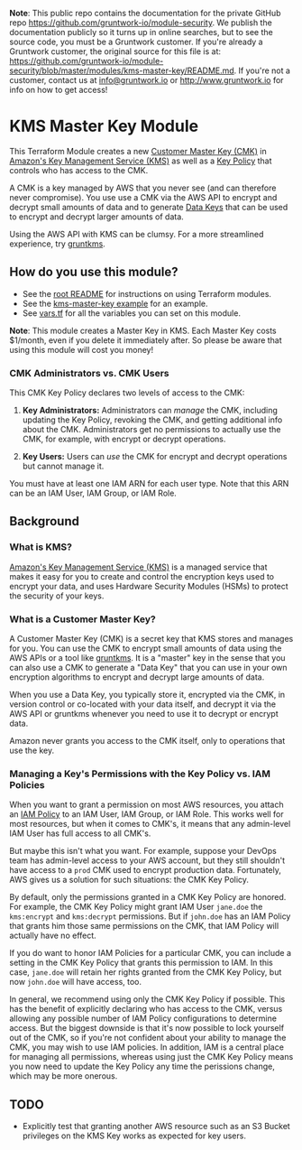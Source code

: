 **Note**: This public repo contains the documentation for the private GitHub repo <https://github.com/gruntwork-io/module-security>.
We publish the documentation publicly so it turns up in online searches, but to see the source code, you must be a Gruntwork customer.
If you're already a Gruntwork customer, the original source for this file is at: <https://github.com/gruntwork-io/module-security/blob/master/modules/kms-master-key/README.md>.
If you're not a customer, contact us at <info@gruntwork.io> or <http://www.gruntwork.io> for info on how to get access!

# KMS Master Key Module

This Terraform Module creates a new [Customer Master
Key (CMK)](http://docs.aws.amazon.com/kms/latest/developerguide/concepts.html#master_keys) in [Amazon's Key Management
Service (KMS)](https://aws.amazon.com/kms/) as well as a [Key
Policy](http://docs.aws.amazon.com/kms/latest/developerguide/concepts.html#key_permissions) that controls who has
access to the CMK. 

A CMK is a key managed by AWS that you never see (and can therefore never compromise). You use use a CMK via the AWS API
to encrypt and decrypt small amounts of data and to generate [Data Keys](http://docs.aws.amazon.com/kms/latest/developerguide/concepts.html#data-keys) 
that can be used to encrypt and decrypt larger amounts of data.

Using the AWS API with KMS can be clumsy. For a more streamlined experience, try [gruntkms](https://github.com/gruntwork-io/gruntkms).

## How do you use this module?

* See the [root README](/README.md) for instructions on using Terraform modules.
* See the [kms-master-key example](/examples/kms-master-key) for an example.
* See [vars.tf](./vars.tf) for all the variables you can set on this module.

**Note**: This module creates a Master Key in KMS. Each Master Key costs $1/month, even if you delete it immediately
after. So please be aware that using this module will cost you money!

### CMK Administrators vs. CMK Users
 
This CMK Key Policy declares two levels of access to the CMK:
 
 1. **Key Administrators:** Administrators can *manage* the CMK, including updating the Key Policy, revoking the CMK, and 
    getting additional info about the CMK. Administrators get no permissions to actually use the CMK, for example, with
    encrypt or decrypt operations.
    
 1. **Key Users:** Users can *use* the CMK for encrypt and decrypt operations but cannot manage it.
 
You must have at least one IAM ARN for each user type. Note that this ARN can be an IAM User, IAM Group, or IAM Role. 

## Background

### What is KMS?

[Amazon's Key Management Service (KMS)](https://aws.amazon.com/kms/) is a managed service that makes it easy for you to
create and control the encryption keys used to encrypt your data, and uses Hardware Security Modules (HSMs) to protect
the security of your keys.

### What is a Customer Master Key?

A Customer Master Key (CMK) is a secret key that KMS stores and manages for you. You can use the CMK to encrypt small
amounts of data using the AWS APIs or a tool like [gruntkms](https://github.com/gruntwork-io/gruntkms). It is a "master"
key in the sense that you can also use a CMK to generate a "Data Key" that you can use in your own encryption algorithms 
to encrypt and decrypt large amounts of data. 

When you use a Data Key, you typically store it, encrypted via the CMK, in version control or co-located with your data 
itself, and decrypt it via the AWS API or gruntkms whenever you need to use it to decrypt or encrypt data.

Amazon never grants you access to the CMK itself, only to operations that use the key.

### Managing a Key's Permissions with the Key Policy vs. IAM Policies

When you want to grant a permission on most AWS resources, you attach an [IAM Policy](http://docs.aws.amazon.com/IAM/latest/UserGuide/access_policies_examples.html)
to an IAM User, IAM Group, or IAM Role. This works well for most resources, but when it comes to CMK's, it means that any
admin-level IAM User has full access to all CMK's. 

But maybe this isn't what you want. For example, suppose your DevOps team has admin-level access to your AWS account, but 
they still shouldn't have access to a `prod` CMK used to encrypt production data. Fortunately, AWS gives us a solution 
for such situations: the CMK Key Policy. 

By default, only the permissions granted in a CMK Key Policy are honored. For example, the CMK Key Policy might 
grant IAM User `jane.doe` the `kms:encrypt` and `kms:decrypt` permissions. But if `john.doe` has an IAM Policy that grants
him those same permissions on the CMK, that IAM Policy will actually have no effect.
 
If you do want to honor IAM Policies for a particular CMK, you can include a setting in the CMK Key Policy that 
grants this permission to IAM. In this case, `jane.doe` will retain her rights granted from the CMK Key Policy, but now
 `john.doe` will have access, too.
 
In general, we recommend using only the CMK Key Policy if possible. This has the benefit of explicitly declaring who has
access to the CMK, versus allowing any possible number of IAM Policy configurations to determine access. But the biggest
downside is that it's now possible to lock yourself out of the CMK, so if you're not confident about your ability to
manage the CMK, you may wish to use IAM policies. In addition, IAM is a central place for managing all permissions, whereas
using just the CMK Key Policy means you now need to update the Key Policy any time the perissions change, which may be 
more onerous.

## TODO

- Explicitly test that granting another AWS resource such as an S3 Bucket privileges on the KMS Key works as expected
  for key users.